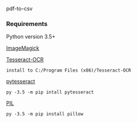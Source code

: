 pdf-to-csv
### Requirements

Python version 3.5+ 

[ImageMagick](https://www.imagemagick.org/script/index.php)

[Tesseract-OCR](https://github.com/tesseract-ocr/tesseract/wiki)

`install to C:/Program Files (x86)/Tesseract-OCR`

[pytesseract](https://pypi.python.org/pypi/pytesseract)

`py -3.5 -m pip intall pytesseract`

[PIL](https://pypi.python.org/pypi/Pillow/4.2.1)

`py -3.5 -m pip install pillow`
